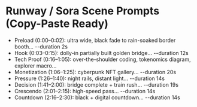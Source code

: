 # Runway / Sora Scene Prompts (Copy-Paste Ready)

- Preload (0:00–0:02): ultra wide, black fade to rain-soaked border booth... --duration 2s
- Hook (0:03–0:15): dolly-in partially built golden bridge... --duration 12s
- Tech Proof (0:16–1:05): over-the-shoulder coding, tokenomics diagram, explorer macro...
- Monetization (1:06–1:25): cyberpunk NFT gallery... --duration 20s
- Pressure (1:26–1:40): night rails, distant light... --duration 14s
- Decision (1:41–2:00): bridge complete + train rush... --duration 19s
- Crescendo (2:01–2:15): high-speed pass... --duration 14s
- Countdown (2:16–2:30): black + digital countdown... --duration 14s

